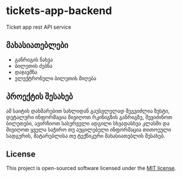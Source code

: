 # tickets-app-backend

Ticket app rest API service

## მახასიათებლები
* განრიგის ნახვა
* ბილეთის ძებნა
* დაჯავშნა
* ელექტრონული ბილეთის მიღება


## პროექტის შესახებ

ამ საიტის დახმარებით სახლიდან გაუსვლელად შეგვიძლია ზუსტი, დეტალური ინფორმაცია მივიღოთ რკინიგზის განრიგზე, შევიძინოთ ბილეთები, ავირჩიოთ სასურველი ადგილი სხვადასხვა კლასში და მივიღოთ ყველა საჭირო თუ აუცილებელი ინფორმაცია თითოეული სადგურის, მატარებლისა თუ ტექნიკური მახასიათებლის შესახებ.

<!-- პროექტის წერის ფარგლებში წამოიჭრა რამდენიმე მნიშვნელოვანი პრობლემა, ამიტომ მთლიანი სურათის აღსაქმელად დოკუმენტში განვიხილავ მათაც და წარმოვადგენ მათი გადაჭრის გზებსაც.

... -->



## License

This project is open-sourced software licensed under the [MIT license](https://opensource.org/licenses/MIT).
